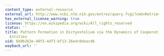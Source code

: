 ```yaml
---
content_type: external-resource
external_url: http://www.ncbi.nlm.nih.gov/entrez/query.fcgi?cmd=Retrieve&db=PubMed&dopt=Citation&list_uids=9961163
has_external_license_warning: true
license: https://en.wikipedia.org/wiki/All_rights_reserved
status: ''
title: Pattern Formation in Dictyostelium via the Dynamics of Cooperative Biological
  Entities
uid: 6b0b263e-48f5-4df3-bf13-26e4c0deac46
wayback_url: ''
---
```


